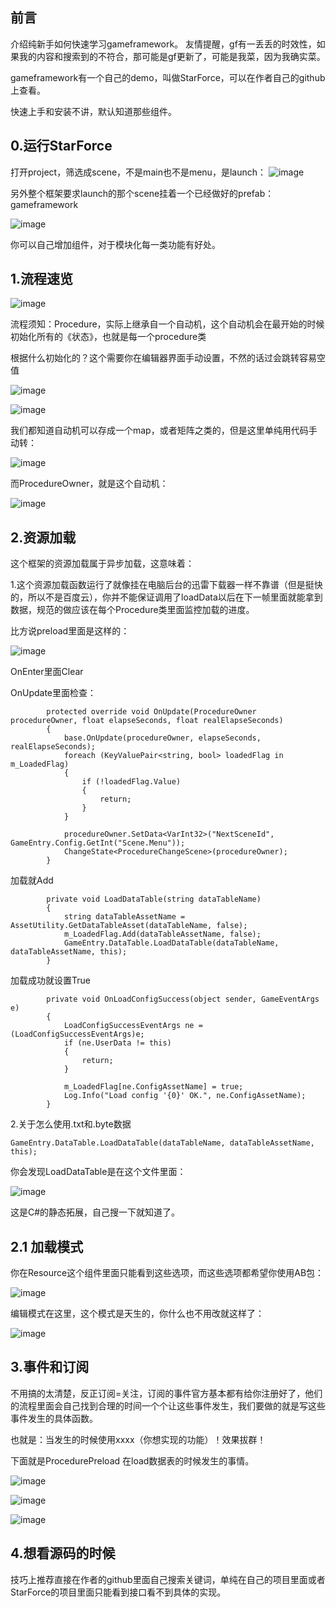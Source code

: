 ## 前言
介绍纯新手如何快速学习gameframework。 友情提醒，gf有一丢丢的时效性，如果我的内容和搜索到的不符合，那可能是gf更新了，可能是我菜，因为我确实菜。

gameframework有一个自己的demo，叫做StarForce，可以在作者自己的github上查看。

快速上手和安装不讲，默认知道那些组件。

## 0.运行StarForce
打开project，筛选成scene，不是main也不是menu，是launch：
![image](https://user-images.githubusercontent.com/47411365/142642531-30edb22b-1b28-44b1-94d8-bf83bdc1493b.png)


另外整个框架要求launch的那个scene挂着一个已经做好的prefab：gameframework

![image](https://user-images.githubusercontent.com/47411365/142642441-581b5373-da1c-4dda-88a1-b6b62c390c61.png)

你可以自己增加组件，对于模块化每一类功能有好处。

## 1.流程速览
![image](https://user-images.githubusercontent.com/47411365/142641882-86be0c49-1f59-478f-984b-bd42f408a9d6.png)

流程须知：Procedure，实际上继承自一个自动机，这个自动机会在最开始的时候初始化所有的《状态》，也就是每一个procedure类

根据什么初始化的？这个需要你在编辑器界面手动设置，不然的话过会跳转容易空值

![image](https://user-images.githubusercontent.com/47411365/142643137-87351971-a1b9-4bba-8325-ec9aef4713a7.png)

![image](https://user-images.githubusercontent.com/47411365/142643323-df3d6647-8b65-4f73-9bc1-22a4e5f88446.png)

我们都知道自动机可以存成一个map，或者矩阵之类的，但是这里单纯用代码手动转：

![image](https://user-images.githubusercontent.com/47411365/142643535-0d311efc-39e3-427b-80a8-6e4395ae6d29.png)

而ProcedureOwner，就是这个自动机：

![image](https://user-images.githubusercontent.com/47411365/142643596-0a319b15-c110-4bea-9c26-4fa61f3d0672.png)


## 2.资源加载

这个框架的资源加载属于异步加载，这意味着：

1.这个资源加载函数运行了就像挂在电脑后台的迅雷下载器一样不靠谱（但是挺快的，所以不是百度云），你并不能保证调用了loadData以后在下一帧里面就能拿到数据，规范的做应该在每个Procedure类里面监控加载的进度。

比方说preload里面是这样的：

![image](https://user-images.githubusercontent.com/47411365/142648177-52c633c1-c1d2-48ca-b4fb-40edfd90b4ea.png)

OnEnter里面Clear

OnUpdate里面检查：
```
        protected override void OnUpdate(ProcedureOwner procedureOwner, float elapseSeconds, float realElapseSeconds)
        {
            base.OnUpdate(procedureOwner, elapseSeconds, realElapseSeconds);
            foreach (KeyValuePair<string, bool> loadedFlag in m_LoadedFlag)
            {
                if (!loadedFlag.Value)
                {
                    return;
                }
            }

            procedureOwner.SetData<VarInt32>("NextSceneId", GameEntry.Config.GetInt("Scene.Menu"));
            ChangeState<ProcedureChangeScene>(procedureOwner);
        }
```

加载就Add
```
        private void LoadDataTable(string dataTableName)
        {
            string dataTableAssetName = AssetUtility.GetDataTableAsset(dataTableName, false);
            m_LoadedFlag.Add(dataTableAssetName, false);
            GameEntry.DataTable.LoadDataTable(dataTableName, dataTableAssetName, this);
        }
```
加载成功就设置True
```
        private void OnLoadConfigSuccess(object sender, GameEventArgs e)
        {
            LoadConfigSuccessEventArgs ne = (LoadConfigSuccessEventArgs)e;
            if (ne.UserData != this)
            {
                return;
            }

            m_LoadedFlag[ne.ConfigAssetName] = true;
            Log.Info("Load config '{0}' OK.", ne.ConfigAssetName);
        }
```

2.关于怎么使用.txt和.byte数据
```
GameEntry.DataTable.LoadDataTable(dataTableName, dataTableAssetName, this);
```
你会发现LoadDataTable是在这个文件里面：

![image](https://user-images.githubusercontent.com/47411365/142648694-d2b830c0-8a4d-4fb2-adf0-d88518987550.png)

这是C#的静态拓展，自己搜一下就知道了。

## 2.1 加载模式

你在Resource这个组件里面只能看到这些选项，而这些选项都希望你使用AB包：

![image](https://user-images.githubusercontent.com/47411365/142649367-6bf35053-eead-4011-9676-ee1ef2dd7f82.png)

编辑模式在这里，这个模式是天生的，你什么也不用改就这样了：

![image](https://user-images.githubusercontent.com/47411365/142650685-1f796620-c561-452b-ad9f-bb876a6bc5b5.png)

## 3.事件和订阅

不用搞的太清楚，反正订阅=关注，订阅的事件官方基本都有给你注册好了，他们的流程里面会自己找到合理的时间一个个让这些事件发生，我们要做的就是写这些事件发生的具体函数。

也就是：当发生的时候使用xxxx（你想实现的功能）！效果拔群！

下面就是ProcedurePreload 在load数据表的时候发生的事情。

![image](https://user-images.githubusercontent.com/47411365/142645236-814c56b7-4744-442a-869e-c05534e809ee.png)

![image](https://user-images.githubusercontent.com/47411365/142645503-30bdba65-e6c5-4adc-a09f-1a2050e9ffd2.png)

![image](https://user-images.githubusercontent.com/47411365/142645153-3448735f-f949-4821-847f-b97dccd285d9.png)

## 4.想看源码的时候

技巧上推荐直接在作者的github里面自己搜索关键词，单纯在自己的项目里面或者StarForce的项目里面只能看到接口看不到具体的实现。


